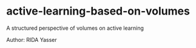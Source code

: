 # active-learning-based-on-volumes

A structured perspective of volumes on active learning

Author: RIDA Yasser
